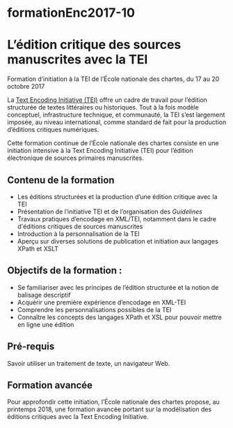 # formationEnc2017-10
# L’édition critique des sources manuscrites avec la TEI 

Formation d’initiation à la TEI de l’École nationale des chartes, du 17 au 20 octobre 2017

La [Text Encoding Initiative (TEI)](http://www.tei-c.org) offre un cadre de travail pour l’édition structurée de textes littéraires ou historiques. Tout à la fois modèle conceptuel, infrastructure technique, et communauté, la TEI s’est largement imposée, au niveau international, comme standard de fait pour la production d’éditions critiques numériques. 

Cette formation continue de l’École nationale des chartes consiste en une initiation intensive à la Text Encoding Initiative (TEI) pour l’édition électronique de sources primaires manuscrites.

## Contenu de la formation

- Les éditions structurées et la production d’une édition critique avec la TEI
- Présentation de l’initiative TEI et de l’organisation des *Guidelines*
- Travaux pratiques d’encodage en XML/TEI, notamment dans le cadre d'éditions critiques de sources manuscrites
- Introduction à la personnalisation de la TEI
- Aperçu sur diverses solutions de publication et initiation aux langages XPath et XSLT

## Objectifs de la formation : 

- Se familiariser avec les principes de l’édition structurée et la notion de balisage descriptif
- Acquérir une première expérience d’encodage en XML-TEI
- Comprendre les personnalisations possibles de la TEI
- Connaître les concepts des langages XPath et XSL pour pouvoir mettre en ligne une édition

## Pré-requis

Savoir utiliser un traitement de texte, un navigateur Web.

## Formation avancée

Pour approfondir cette initiation, l’École nationale des chartes propose, au printemps 2018, une formation avancée portant sur la modélisation des éditions critiques avec la Text Encoding Initiative. <lien>
